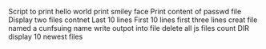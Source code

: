 Script to print hello world
print smiley face
Print content of passwd file
Display two files contnet
Last 10 lines
First 10 lines
first three lines
creat file named a cunfsuing name
write outpot into file
delete all js files
count DIR
display 10 newest files
